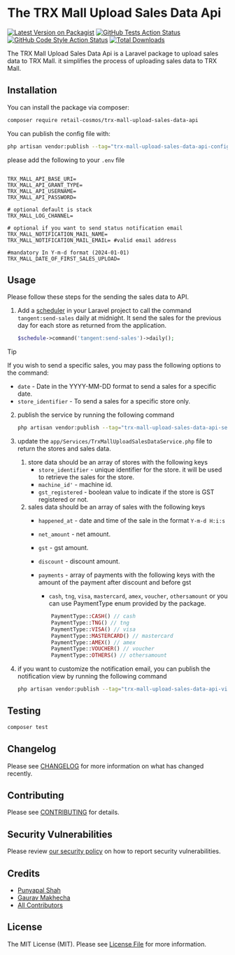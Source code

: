 # The TRX Mall Upload Sales Data Api

[![Latest Version on Packagist](https://img.shields.io/packagist/v/retail-cosmos/trx-mall-upload-sales-data-api.svg?style=flat-square)](https://packagist.org/packages/retail-cosmos/trx-mall-upload-sales-data-api)
[![GitHub Tests Action Status](https://img.shields.io/github/actions/workflow/status/retail-cosmos/trx-mall-upload-sales-data-api/run-tests.yml?branch=main&label=tests&style=flat-square)](https://github.com/retail-cosmos/trx-mall-upload-sales-data-api/actions?query=workflow%3Arun-tests+branch%3Amain)
[![GitHub Code Style Action Status](https://img.shields.io/github/actions/workflow/status/retail-cosmos/trx-mall-upload-sales-data-api/fix-php-code-style-issues.yml?branch=main&label=code%20style&style=flat-square)](https://github.com/retail-cosmos/trx-mall-upload-sales-data-api/actions?query=workflow%3A"Fix+PHP+code+style+issues"+branch%3Amain)
[![Total Downloads](https://img.shields.io/packagist/dt/retail-cosmos/trx-mall-upload-sales-data-api.svg?style=flat-square)](https://packagist.org/packages/retail-cosmos/trx-mall-upload-sales-data-api)

The TRX Mall Upload Sales Data Api is a Laravel package to upload sales data to TRX Mall. it simplifies the process of uploading sales data to TRX Mall.

## Installation

You can install the package via composer:

```bash
composer require retail-cosmos/trx-mall-upload-sales-data-api
```

You can publish the config file with:

```bash
php artisan vendor:publish --tag="trx-mall-upload-sales-data-api-config"
```

please add the following to your `.env` file

```dotenv

TRX_MALL_API_BASE_URI=
TRX_MALL_API_GRANT_TYPE=
TRX_MALL_API_USERNAME=
TRX_MALL_API_PASSWORD=

# optional default is stack
TRX_MALL_LOG_CHANNEL=

# optional if you want to send status notification email
TRX_MALL_NOTIFICATION_MAIL_NAME=
TRX_MALL_NOTIFICATION_MAIL_EMAIL= #valid email address

#mandatory In Y-m-d format (2024-01-01)
TRX_MALL_DATE_OF_FIRST_SALES_UPLOAD=

```


## Usage

Please follow these steps for the sending the sales data to API.

1. Add a [scheduler](https://laravel.com/docs/10.x/scheduling) in your Laravel project to call the command `tangent:send-sales` daily at midnight. It send the sales for the previous day for each store as returned from the application.

    ```php
    $schedule->command('tangent:send-sales')->daily();
    ```

> [!TIP]
> If you wish to send a specific sales, you may pass the following options to the command:
>    - `date` - Date in the YYYY-MM-DD format to send a sales for a specific date.
>    - `store_identifier` - To send a sales for a specific store only.

2. publish the service by running the following command

    ```bash
    php artisan vendor:publish --tag="trx-mall-upload-sales-data-api-service"
    ```

3. update the `app/Services/TrxMallUploadSalesDataService.php` file to return the stores and sales data.
    
    1. store data should be an array of stores with the following keys
        - `store_identifier` - unique identifier for the store. it will be used to retrieve the sales for the store.
        - `machine_id'` - machine id.
        - `gst_registered` - boolean value to indicate if the store is GST registered or not.
    2. sales data should be an array of sales with the following keys
        - `happened_at` - date and time of the sale in the format `Y-m-d H:i:s`
        - `net_amount` - net amount.
        - `gst` - gst amount.
        - `discount` - discount amount.
        - `payments` - array of payments with the following keys with the amount of the payment after discount and before gst
            - `cash`, `tng`, `visa`, `mastercard`, `amex`, `voucher`, `othersamount` or you can use PaymentType enum provided by the package.
            
            ```php
                PaymentType::CASH() // cash
                PaymentType::TNG() // tng
                PaymentType::VISA() // visa
                PaymentType::MASTERCARD() // mastercard
                PaymentType::AMEX() // amex
                PaymentType::VOUCHER() // voucher
                PaymentType::OTHERS() // othersamount
            ```

4. if you want to customize the notification email, you can publish the notification view by running the following command

    ```bash
    php artisan vendor:publish --tag="trx-mall-upload-sales-data-api-view"
    ```

## Testing

```bash
composer test
```

## Changelog

Please see [CHANGELOG](CHANGELOG.md) for more information on what has changed recently.

## Contributing

Please see [CONTRIBUTING](CONTRIBUTING.md) for details.

## Security Vulnerabilities

Please review [our security policy](../../security/policy) on how to report security vulnerabilities.

## Credits

- [Punyapal Shah](https://github.com/MrPunyapal])
- [Gaurav Makhecha](https://github.com/gauravmak)
- [All Contributors](../../contributors)

## License

The MIT License (MIT). Please see [License File](LICENSE.md) for more information.
